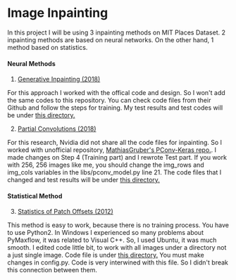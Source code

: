 # Image Inpainting

In this project I will be using 3 inpainting methods on MIT Places Dataset. 2 inpainting methods are based on neural networks. On the other hand, 1 method based on statistics.

#### Neural Methods
1. [Generative Inpainting (2018)](https://github.com/JiahuiYu/generative_inpainting)

For this approach I worked with the offical code and design. So I won't add the same codes to this repository. You can check code files from their Github and follow the steps for training. My test results and test codes will be under [this directory.](https://github.com/fzehracetin/Image-Inpainting/tree/master/Generative%20Inpainting)

2. [Partial Convolutions (2018)](https://github.com/NVIDIA/partialconv)

For this research, Nvidia did not share all the code files for inpainting. So I worked with unofficial repository, [MathiasGruber's PConv-Keras repo.](https://github.com/MathiasGruber/PConv-Keras). I made changes on Step 4 (Training part) and I rewrote Test part. If you work with 256, 256 images like me, you should change the img_rows and img_cols variables in the libs/pconv_model.py line 21. The code files that I changed and test results will be under [this directory.](https://github.com/fzehracetin/Image-Inpainting/tree/master/Partial%20Convolutions)

#### Statistical Method
3. [Statistics of Patch Offsets (2012)](https://github.com/Pranshu258/Image_Completion)

This method is easy to work, because there is no training process. You have to use Python2. In Windows I experienced so many problems about PyMaxflow, it was related to Visual C++. So, I used Ubuntu, it was much smooth. I edited code little bit, to work with all images under a directory not a just single image. Code file is under [this directory.]() You must make changes in config.py. Code is very interwined with this file. So I didn't break this connection between them.
